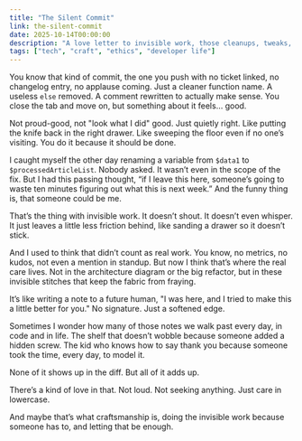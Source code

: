 ```yaml
---
title: "The Silent Commit"
link: the-silent-commit
date: 2025-10-14T00:00:00
description: "A love letter to invisible work, those cleanups, tweaks, and tiny decisions that make life better for the next developer, even if no one sees them."
tags: ["tech", "craft", "ethics", "developer life"]
---
```


You know that kind of commit, the one you push with no ticket linked, no changelog entry, no applause coming. Just a cleaner function name. A useless `else` removed. A comment rewritten to actually make sense. You close the tab and move on, but something about it feels… good.

Not proud-good, not "look what I did" good. Just quietly right. Like putting the knife back in the right drawer. Like sweeping the floor even if no one’s visiting. You do it because it should be done.

I caught myself the other day renaming a variable from `$data1` to `$processedArticleList`. Nobody asked. It wasn’t even in the scope of the fix. But I had this passing thought, “if I leave this here, someone’s going to waste ten minutes figuring out what this is next week.” And the funny thing is, that someone could be me.

That’s the thing with invisible work. It doesn’t shout. It doesn’t even whisper. It just leaves a little less friction behind, like sanding a drawer so it doesn’t stick.

And I used to think that didn’t count as real work. You know, no metrics, no kudos, not even a mention in standup. But now I think that’s where the real care lives. Not in the architecture diagram or the big refactor, but in these invisible stitches that keep the fabric from fraying.

It’s like writing a note to a future human, "I was here, and I tried to make this a little better for you." No signature. Just a softened edge.

Sometimes I wonder how many of those notes we walk past every day, in code and in life. The shelf that doesn’t wobble because someone added a hidden screw. The kid who knows how to say thank you because someone took the time, every day, to model it.

None of it shows up in the diff. But all of it adds up.

There’s a kind of love in that. Not loud. Not seeking anything. Just care in lowercase.

And maybe that’s what craftsmanship is, doing the invisible work because someone has to, and letting that be enough.